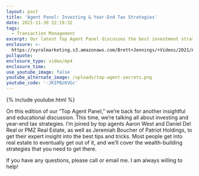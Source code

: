 ```yaml
---
layout: post
title: 'Agent Panel: Investing & Year-End Tax Strategies'
date: 2021-11-30 22:19:32
tags:
  - Transaction Management
excerpt: Our latest Top Agent Panel discusses the best investment strategies.
enclosure: >-
  https://vyralmarketing.s3.amazonaws.com/Brett+Jennings/+Videos/2021/Agent+Panel_+Investing+%26+Year-End+Tax+Strategies.mp4
pullquote:
enclosure_type: video/mp4
enclosure_time:
use_youtube_image: false
youtube_alternate_image: /uploads/top-agent-secrets.png
youtube_code: '-JKIPBzKVGc'
---
```

{% include youtube.html %}

On this edition of our “Top Agent Panel,” we’re back for another insightful and educational discussion. This time, we’re talking all about investing and year-end tax strategies. I’m joined by top agents Aaron West and Daniel Del Real or PMZ Real Estate, as well as Jeremiah Boucher of Patriot Holdings, to get their expert insight into the best tips and tricks. Most people get into real estate to eventually get out of it, and we’ll cover the wealth-building strategies that you need to get there.

If you have any questions, please call or email me. I am always willing to help\!
